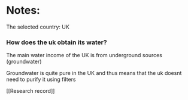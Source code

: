 # Notes:


The selected country:
UK



### How does the uk obtain its water?


The main water income of the UK is from underground sources (groundwater)

Groundwater is quite pure in the UK and thus means that the uk doesnt need to purify it using filters





[[Research record]]

